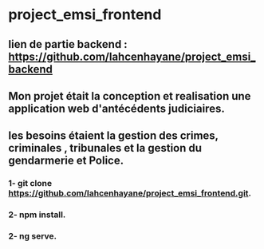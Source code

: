 # project_emsi_frontend
## lien de partie backend : https://github.com/lahcenhayane/project_emsi_backend
## Mon projet était la conception et realisation une application web d'antécédents judiciaires.

## les besoins étaient la gestion des crimes, criminales , tribunales et la gestion du gendarmerie et Police.

### 1- git clone https://github.com/lahcenhayane/project_emsi_frontend.git.
### 2- npm install.
### 2- ng serve.

